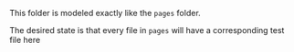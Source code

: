 This folder is modeled exactly like the `pages` folder.

The desired state is that every file in `pages` will have a corresponding test file here